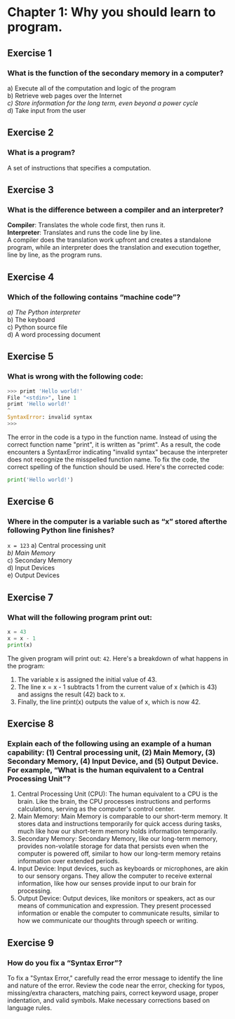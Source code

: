 # Chapter 1: Why you should learn to program.
## Exercise 1
### What is the function of the secondary memory in a computer?
a) Execute all of the computation and logic of the program  
b) Retrieve web pages over the Internet  
*c) Store information for the long term, even beyond a power cycle*  
d) Take input from the user  

## Exercise 2
### What is a program?
A set of instructions that specifies a computation.

## Exercise 3
### What is the difference between a compiler and an interpreter?
**Compiler**: Translates the whole code first, then runs it.  
**Interpreter**: Translates and runs the code line by line.  
A compiler does the translation work upfront and creates a standalone program, while an interpreter does the translation and execution together, line by line, as the program runs.  

## Exercise 4
### Which of the following contains “machine code”?
*a) The Python interpreter*  
b) The keyboard  
c) Python source file  
d) A word processing document  

## Exercise 5
### What is wrong with the following code:
```python
>>> primt 'Hello world!'
File "<stdin>", line 1
primt 'Hello world!'
^
SyntaxError: invalid syntax
>>>
```
The error in the code is a typo in the function name. Instead of using the correct function name "print", it is written as "primt". As a result, the code encounters a SyntaxError indicating "invalid syntax" because the interpreter does not recognize the misspelled function name. To fix the code, the correct spelling of the function should be used. Here's the corrected code:
```python
print('Hello world!')
```

## Exercise 6
### Where in the computer is a variable such as “x” stored afterthe following Python line finishes?
`x = 123`
a) Central processing unit  
*b) Main Memory*  
c) Secondary Memory  
d) Input Devices  
e) Output Devices  

## Exercise 7
### What will the following program print out:
```python
x = 43
x = x - 1
print(x)
```
The given program will print out: `42`. Here's a breakdown of what happens in the program:  
1. The variable x is assigned the initial value of 43.
2. The line x = x - 1 subtracts 1 from the current value of x (which is 43) and assigns the result (42) back to x.
3. Finally, the line print(x) outputs the value of x, which is now 42.

## Exercise 8
### Explain each of the following using an example of a human capability: (1) Central processing unit, (2) Main Memory, (3) Secondary Memory, (4) Input Device, and (5) Output Device. For example, “What is the human equivalent to a Central Processing Unit”?
1. Central Processing Unit (CPU): The human equivalent to a CPU is the brain. Like the brain, the CPU processes instructions and performs calculations, serving as the computer's control center.
2. Main Memory: Main Memory is comparable to our short-term memory. It stores data and instructions temporarily for quick access during tasks, much like how our short-term memory holds information temporarily.
3. Secondary Memory: Secondary Memory, like our long-term memory, provides non-volatile storage for data that persists even when the computer is powered off, similar to how our long-term memory retains information over extended periods.
4. Input Device: Input devices, such as keyboards or microphones, are akin to our sensory organs. They allow the computer to receive external information, like how our senses provide input to our brain for processing.
5. Output Device: Output devices, like monitors or speakers, act as our means of communication and expression. They present processed information or enable the computer to communicate results, similar to how we communicate our thoughts through speech or writing.

## Exercise 9
### How do you fix a “Syntax Error”?
To fix a "Syntax Error," carefully read the error message to identify the line and nature of the error. Review the code near the error, checking for typos, missing/extra characters, matching pairs, correct keyword usage, proper indentation, and valid symbols. Make necessary corrections based on language rules.




